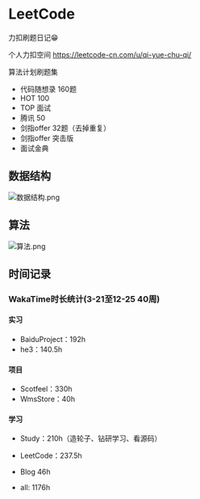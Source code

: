 # LeetCode

力扣刷题日记😁

个人力扣空间
<https://leetcode-cn.com/u/qi-yue-chu-qi/>

算法计划刷题集

- 代码随想录 160题
- HOT 100
- TOP 面试
- 腾讯 50
- 剑指offer 32题（去掉重复）
- 剑指offer 突击版
- 面试金典

## 数据结构

![数据结构.png](https://s2.loli.net/2022/10/25/C3OkwaJW9MdItiq.png)

## 算法

![算法.png](https://s2.loli.net/2022/10/25/rktIARTyh5xJBpC.png)

## 时间记录

### WakaTime时长统计(3-21至12-25 40周)  

#### 实习

- BaiduProject：192h
- he3：140.5h

#### 项目

- Scotfeel：330h
- WmsStore：40h

#### 学习

- Study：210h（造轮子、钻研学习、看源码）
- LeetCode：237.5h
- Blog 46h
 
- all: 1176h
